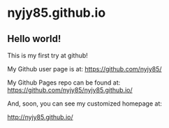 nyjy85.github.io
================


## Hello world!

This is my first try at github!

My Github user page is at: 
https://github.com/nyjy85/

My Github Pages repo can be found at:  
https://github.com/nyjy85/nyjy85.github.io/

And, soon, you can see my customized homepage at:

http://nyjy85.github.io/
